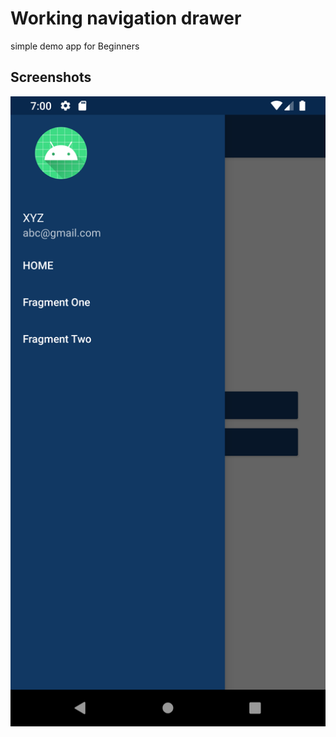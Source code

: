 # Working navigation drawer 

simple demo app for Beginners

## Screenshots

![Screenshot 1](screenshots/screen_1.png)